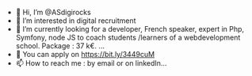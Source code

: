 - 👋 Hi, I’m @ASdigirocks
- 👀 I’m interested in digital recruitment
- 🌱 I’m currently looking for a developer, French speaker, expert in Php, Symfony, node JS to coach students /learners of a webdevelopment school. Package : 37 k€. ...
- 💞️ You can apply on https://bit.ly/3449cuM 
- 📫 How to reach me : by email or on linkedIn...

<!---
ASdigirocks/ASdigirocks is a ✨ special ✨ repository because its `README.md` (this file) appears on your GitHub profile.
You can click the Preview link to take a look at your changes.
--->
